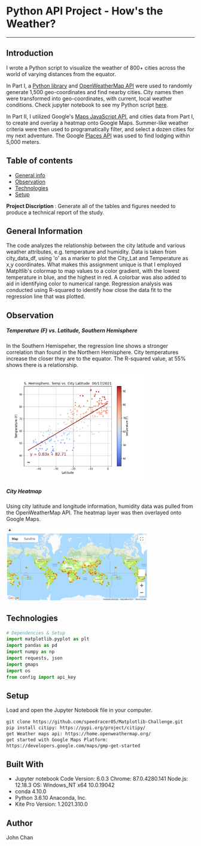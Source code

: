 # Python API Project - How's the Weather?
----
## Introduction

I wrote a Python script to visualize the weather of 800+ cities across the world of varying distances from the equator. 

In Part I, a [Python library](https://pypi.python.org/pypi/citipy) and [OpenWeatherMap API](https://openweathermap.org/api) were used to randomly generate 1,500 geo-coordinates and find nearby cities. City names then were transformed into geo-coordinates, with current, local weather conditions. 
Check jupyter notebook to see my Python script [here](https://github.com/speedracer05/python-api-challenge/tree/main/WeatherPy).

In Part II, I utilized Google's [Maps JavaScript API](https://console.cloud.google.com/google/maps-apis/overview?_ga=2.259088460.734465233.1623904021-2015074083.1618676914&project=ucd-bootcamp-maps&folder=&organizationId=), and cities data from Part I, to create and overlay a heatmap onto Google Maps. Summer-like weather criteria were then used to programatically filter, and select a dozen cities for my next adventure. The Google [Places API](https://developers.google.com/maps/documentation/places/web-service/overview?hl=en_US) was used to find lodging within 5,000 meters.


## Table of contents
* [General info](#general-info)
* [Observation](#observation)
* [Technologies](#technologies)
* [Setup](#setup)

<b> Project Discription </b>: Generate all of the tables and figures needed to produce a technical report of the study. 

## General Information
The code analyzes the relationship between the city latitude and various weather attributes, e.g. temperature and humidity. Data is taken from city_data_df, using 'o' as a marker to plot the City_Lat and Temperature as x,y coordinates. What makes this assignment unique is that I employed Matpltlib's colormap to map values to a color gradient, with the lowest temperature in blue, and the highest in red. A colorbar was also added to aid in identifying color to numerical range. Regression analysis was conducted using R-squared to identify how close the data fit to the regression line that was plotted.

## Observation
##### Temperature (F) vs. Latitude, Southern Hemisphere
<p>In the Southern Hemispeher, the regression line shows a stronger correlation than found in the Northern Hemisphere. City temperatures increase the closer they are to the equator. The R-squared value, at 55% shows there is a relationship.<p/>

<img src="https://github.com/speedracer05/python-api-challenge/raw/main/WeatherPy/Images/SH_lin_regres_temp-vs-lat.png" width=75% heigth=75%>

##### City Heatmap
<p>Using city latitude and longitude information, humidity data was pulled from the OpenWeatherMap API. The heatmap layer was then overlayed onto Google Maps.<p/>

<img src="https://github.com/speedracer05/python-api-challenge/blob/main/VacationPy/Images/Heat_Map.png?raw=true" width=75% heigth=75%>

## Technologies
```python
# Dependencies & Setup
import matplotlib.pyplot as plt
import pandas as pd
import numpy as np
import requests, json
import gmaps
import os
from config import api_key
```


## Setup
Load and open the Jupyter Notebook file in your computer.
```
git clone https://github.com/speedracer05/Matplotlib-Challenge.git
pip install citipy: https://pypi.org/project/citipy/
get Weather maps api: https://home.openweathermap.org/
get started with Google Maps Platform: https://developers.google.com/maps/gmp-get-started
```

## Built With
* Jupyter notebook Code Version: 6.0.3
Chrome: 87.0.4280.141
Node.js: 12.18.3
OS: Windows_NT x64 10.0.19042
* conda 4.10.0
* Python 3.6.10 Anaconda, Inc.
* Kite Pro Version: 1.2021.310.0

## Author
John Chan
